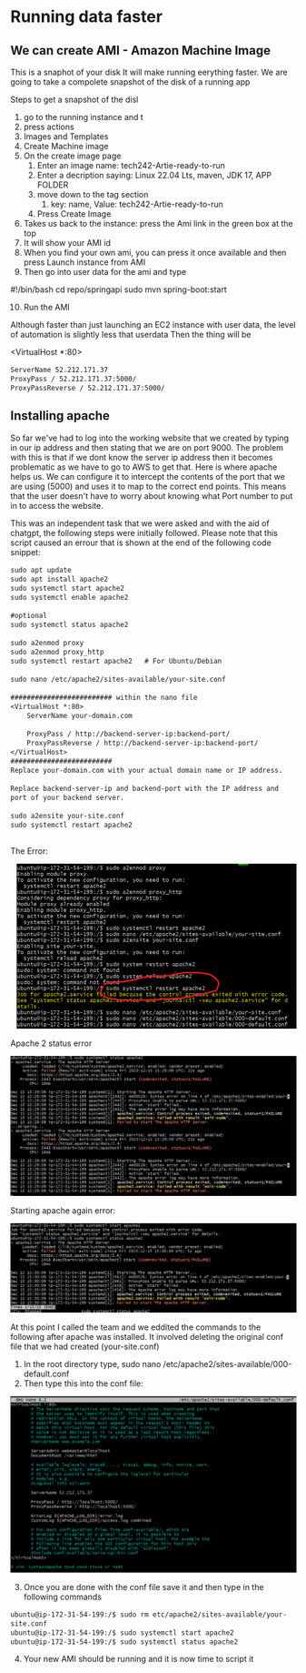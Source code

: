 # Running data faster

## We can create AMI - Amazon Machine Image 
This is a snaphot of your disk
It will make running eerything faster. 
We are going to take a compolete snapshot of the disk of a running app

Steps to get a snapshot of the disl

1. go to the running instance and t
2. press actions
3. Images and Templates
4. Create Machine image
5. On the create image page
    1. Enter an image name: tech242-Artie-ready-to-run
    2. Enter a decription saying: Linux 22.04 Lts, maven, JDK 17, APP FOLDER
    3. move down to the tag section
       1. key: name, Value: tech242-Artie-ready-to-run
    4. Press Create Image
6. Takes us back to the instance: press the Ami link in the green box at the top
7. It will show your AMI id
8. When you find your own ami, you can press it once available and then press Launch instance from AMI
9. Then go into user data for the ami and type

#!/bin/bash
cd repo/springapi
sudo mvn spring-boot:start

10. Run the AMI
   
Although faster than just launching an EC2 instance with user data, the level of automation is slightly less that userdata
Then the thing will be 




<VirtualHost *:80>

    ServerName 52.212.171.37
    ProxyPass / 52.212.171.37:5000/
    ProxyPassReverse / 52.212.171.37:5000/

</VirtualHost>

## Installing apache
So far we've had to log into the working website that we created by typing in our ip address and then stating that we are on port 9000.
The problem with this is that if we dont know the server ip address then it becomes problematic as we have to go to AWS to get that. Here is where apache helps us.
We can configure it to intercept the contents of the port that we are using (5000) and uses it to map to the correct end points. This means that the user doesn't have to worry about knowing what Port number to put in to access the website.

This was an independent task that we were asked and with the aid of chatgpt, the following steps were initially followed. Please note that this script caused an errour that is shown at the end of the following code snippet:

```
sudo apt update
sudo apt install apache2
sudo systemctl start apache2
sudo systemctl enable apache2

#optional
sudo systemctl status apache2

sudo a2enmod proxy
sudo a2enmod proxy_http
sudo systemctl restart apache2   # For Ubuntu/Debian

sudo nano /etc/apache2/sites-available/your-site.conf

######################### within the nano file 
<VirtualHost *:80>
    ServerName your-domain.com

    ProxyPass / http://backend-server-ip:backend-port/
    ProxyPassReverse / http://backend-server-ip:backend-port/
</VirtualHost>
#########################
Replace your-domain.com with your actual domain name or IP address.

Replace backend-server-ip and backend-port with the IP address and port of your backend server.

sudo a2ensite your-site.conf  
sudo systemctl restart apache2 


```

The Error:

![Alt text](../../readme-images/Error1.png)

Apache 2 status error

![Alt text](../../readme-images/Apache2StatusError.png)

Starting apache again error:

![Alt text](../../readme-images/StartApacheError.png)


At this point I called the team and we eddited the commands to the following after apache was installed. It involved deleting the original conf file that we had created (your-site.conf)

1. In the root directory type, sudo nano /etc/apache2/sites-available/000-default.conf
2. Then type this into the conf file:

![Alt text](<../../readme-images/fixed conf file.png>)

3. Once you are done with the conf file save it and then type in the following commands

```
ubuntu@ip-172-31-54-199:/$ sudo rm etc/apache2/sites-available/your-site.conf
ubuntu@ip-172-31-54-199:/$ sudo systemctl start apache2
ubuntu@ip-172-31-54-199:/$ sudo systemctl status apache2

```

4. Your new AMI should be running and it is now time to script it